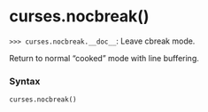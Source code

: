 # curses.nocbreak()

`>>> curses.nocbreak.__doc__`: Leave cbreak mode.

Return to normal “cooked” mode with line buffering.

### Syntax

```python
curses.nocbreak()
```